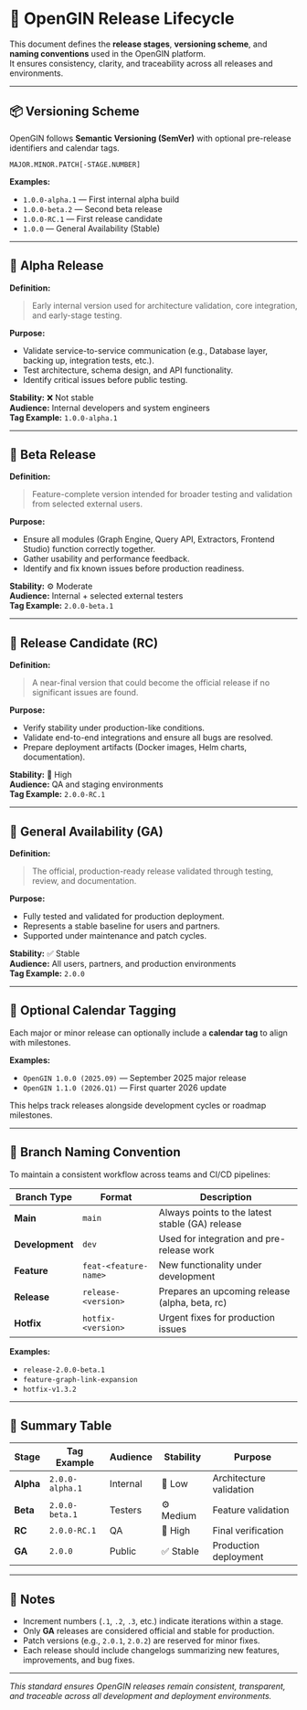 # 🧭 OpenGIN Release Lifecycle

This document defines the **release stages**, **versioning scheme**, and **naming conventions** used in the OpenGIN platform.  
It ensures consistency, clarity, and traceability across all releases and environments.

---

## 📦 Versioning Scheme

OpenGIN follows **Semantic Versioning (SemVer)** with optional pre-release identifiers and calendar tags.

```
MAJOR.MINOR.PATCH[-STAGE.NUMBER]
```

**Examples:**
- `1.0.0-alpha.1` — First internal alpha build  
- `1.0.0-beta.2` — Second beta release  
- `1.0.0-RC.1` — First release candidate  
- `1.0.0` — General Availability (Stable)  

---

## 🧪 Alpha Release

**Definition:**  
> Early internal version used for architecture validation, core integration, and early-stage testing.

**Purpose:**  
- Validate service-to-service communication (e.g., Database layer, backing up, integration tests, etc.).  
- Test architecture, schema design, and API functionality.  
- Identify critical issues before public testing.

**Stability:** ❌ Not stable  
**Audience:** Internal developers and system engineers  
**Tag Example:** `1.0.0-alpha.1`

---

## 🧭 Beta Release

**Definition:**  
> Feature-complete version intended for broader testing and validation from selected external users.

**Purpose:**  
- Ensure all modules (Graph Engine, Query API, Extractors, Frontend Studio) function correctly together.  
- Gather usability and performance feedback.  
- Identify and fix known issues before production readiness.

**Stability:** ⚙️ Moderate  
**Audience:** Internal + selected external testers  
**Tag Example:** `2.0.0-beta.1`

---

## 🧩 Release Candidate (RC)

**Definition:**  
> A near-final version that could become the official release if no significant issues are found.

**Purpose:**  
- Verify stability under production-like conditions.  
- Validate end-to-end integrations and ensure all bugs are resolved.  
- Prepare deployment artifacts (Docker images, Helm charts, documentation).

**Stability:** 🧩 High  
**Audience:** QA and staging environments  
**Tag Example:** `2.0.0-RC.1`

---

## 🚀 General Availability (GA)

**Definition:**  
> The official, production-ready release validated through testing, review, and documentation.

**Purpose:**  
- Fully tested and validated for production deployment.  
- Represents a stable baseline for users and partners.  
- Supported under maintenance and patch cycles.

**Stability:** ✅ Stable  
**Audience:** All users, partners, and production environments  
**Tag Example:** `2.0.0`

---

## 📅 Optional Calendar Tagging

Each major or minor release can optionally include a **calendar tag** to align with milestones.

**Examples:**
- `OpenGIN 1.0.0 (2025.09)` — September 2025 major release  
- `OpenGIN 1.1.0 (2026.Q1)` — First quarter 2026 update  

This helps track releases alongside development cycles or roadmap milestones.

---

## 🌿 Branch Naming Convention

To maintain a consistent workflow across teams and CI/CD pipelines:

| Branch Type | Format | Description |
|--------------|--------|-------------|
| **Main** | `main` | Always points to the latest stable (GA) release |
| **Development** | `dev` | Used for integration and pre-release work |
| **Feature** | `feat-<feature-name>` | New functionality under development |
| **Release** | `release-<version>` | Prepares an upcoming release (alpha, beta, rc) |
| **Hotfix** | `hotfix-<version>` | Urgent fixes for production issues |

**Examples:**
- `release-2.0.0-beta.1`  
- `feature-graph-link-expansion`  
- `hotfix-v1.3.2`

---

## 🧠 Summary Table

| Stage | Tag Example | Audience | Stability | Purpose |
|--------|--------------|-----------|------------|----------|
| **Alpha** | `2.0.0-alpha.1` | Internal | 🚧 Low | Architecture validation |
| **Beta** | `2.0.0-beta.1` | Testers | ⚙️ Medium | Feature validation |
| **RC** | `2.0.0-RC.1` | QA | 🧩 High | Final verification |
| **GA** | `2.0.0` | Public | ✅ Stable | Production deployment |

---

## 🧩 Notes

- Increment numbers (`.1`, `.2`, `.3`, etc.) indicate iterations within a stage.  
- Only **GA** releases are considered official and stable for production.  
- Patch versions (e.g., `2.0.1`, `2.0.2`) are reserved for minor fixes.  
- Each release should include changelogs summarizing new features, improvements, and bug fixes.

---

_This standard ensures OpenGIN releases remain consistent, transparent, and traceable across all development and deployment environments._
